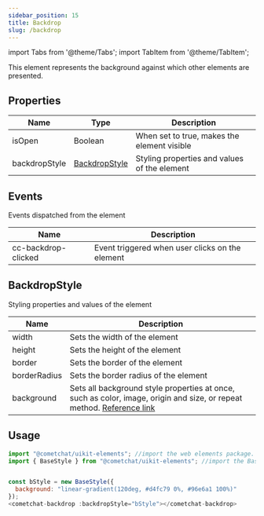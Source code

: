```yaml
---
sidebar_position: 15
title: Backdrop
slug: /backdrop
---
```


import Tabs from '@theme/Tabs';
import TabItem from '@theme/TabItem';

This element represents the background against which other elements are presented.

## Properties

| Name | Type | Description | 
| ---- | ---- | ---- | 
| isOpen | Boolean | When set to true, makes the element visible | 
| backdropStyle | [BackdropStyle](./backdrop#backdropstyle) | Styling properties and values of the element | 


## Events

Events dispatched from the element

| Name | Description | 
| ---- | ---- | 
| cc-backdrop-clicked | Event triggered when user clicks on the element | 


## BackdropStyle

Styling properties and values of the element

| Name | Description | 
| ---- | ---- | 
| width | Sets the width of the element | 
| height | Sets the height of the element | 
| border | Sets the border of the element | 
| borderRadius | Sets the border radius of the element | 
| background | Sets all background style properties at once, such as color, image, origin and size, or repeat method. [Reference link](https://developer.mozilla.org/en-US/docs/Web/CSS/background) | 


## Usage

<Tabs>
<TabItem value="js" label="Javascript">

```javascript
import "@cometchat/uikit-elements"; //import the web elements package.
import { BaseStyle } from "@cometchat/uikit-elements"; //import the BaseStyle class.


const bStyle = new BaseStyle({
  background: "linear-gradient(120deg, #d4fc79 0%, #96e6a1 100%)"
});
<cometchat-backdrop :backdropStyle="bStyle"></cometchat-backdrop>
```

</TabItem>
</Tabs>